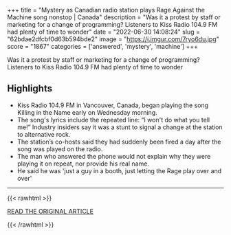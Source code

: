 +++
title = "Mystery as Canadian radio station plays Rage Against the Machine song nonstop | Canada"
description = "Was it a protest by staff or marketing for a change of programming? Listeners to Kiss Radio 104.9 FM had plenty of time to wonder"
date = "2022-06-30 14:08:24"
slug = "62bdae2dfcbf0d63b594bde2"
image = "https://i.imgur.com/7ryo6du.jpg"
score = "1867"
categories = ['answered', 'mystery', 'machine']
+++

Was it a protest by staff or marketing for a change of programming? Listeners to Kiss Radio 104.9 FM had plenty of time to wonder

## Highlights

- Kiss Radio 104.9 FM in Vancouver, Canada, began playing the song Killing in the Name early on Wednesday morning.
- The song's lyrics include the repeated line: “I won't do what you tell me!” Industry insiders say it was a stunt to signal a change at the station to alternative rock.
- The station’s co-hosts said they had suddenly been fired a day after the song was played on the radio.
- The man who answered the phone would not explain why they were playing it on repeat, nor provide his real name.
- He said he was 'just a guy in a booth, just letting the Rage play over and over'

---

{{< rawhtml >}}
  <p class="article-category">
    <a target="_blank" href="https://www.theguardian.com/world/2022/jun/29/canadian-radio-station-rage-against-the-machine-song-nonstop">READ THE ORIGINAL ARTICLE</a>
  </p>
{{< /rawhtml >}}
